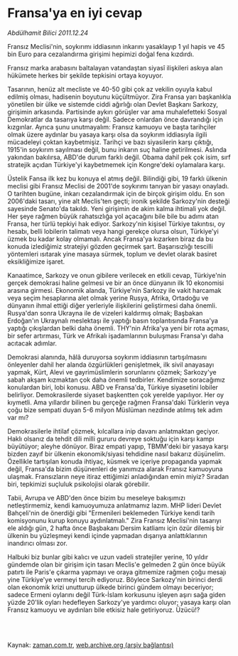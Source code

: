 # Fransa'ya en iyi cevap

*Abdülhamit Bilici 2011.12.24*

<td class="columnist-detail">
<p>Fransız Meclisi'nin, soykırımı iddiasının inkarını yasaklayıp 1 yıl hapis ve 45 bin Euro para cezalandırma girişimi hepimizi doğal fena kızdırdı.</p>
<p>
<div id="haberMetinDiv">
<p>Fransız marka arabasını baltalayan vatandaştan siyasî ilişkileri askıya alan hükümete herkes bir şekilde tepkisini ortaya koyuyor. 
<p>Tasarının, henüz alt mecliste ve 40-50 gibi çok az vekilin oyuyla kabul edilmiş olması, hadisenin boyutunu küçültmüyor. Zira Fransa yarı başkanlıkla yönetilen bir ülke ve sistemde ciddi ağırlığı olan Devlet Başkanı Sarkozy, girişimin arkasında. Partisinde aykırı görüşler var ama muhalefetteki Sosyal Demokratlar da tasarıya karşı değil. Sadece onlardan önce davrandığı için kızgınlar. Ayrıca şunu unutmayalım: Fransız kamuoyu ve başta tarihçiler olmak üzere aydınlar bu yasaya karşı olsa da soykırım iddiasıyla ilgili mücadeleyi çoktan kaybetmişiz. Tarihçi ve bazı siyasilerin karşı çıktığı, 1915'in soykırım sayılması değil, bunu inkarın suç haline getirilmesi. Aslında yakından bakılırsa, ABD'de durum farklı değil. Obama dahil pek çok isim, sırf stratejik açıdan Türkiye'yi kaybetmemek için Kongre'deki oylamalara karşı.
<p>Üstelik Fansa ilk kez bu konuya el atmış değil. Bilindiği gibi, 19 farklı ülkenin meclisi gibi Fransız Meclisi de 2001'de soykırımı tanıyan bir yasayı onayladı. O tarihten bugüne, inkarı cezalandırmak için de birçok girişim oldu. En son 2006'daki tasarı, yine alt Meclis'ten geçti; ironik şekilde Sarkozy'nin desteği sayesinde Senato'da takıldı. Yeni girişimin de akim kalma ihtimali yok değil. Her şeye rağmen büyük rahatsızlığa yol açacağını bile bile bu adımı atan Fransa, her türlü tepkiyi hak ediyor. Sarkozy'nin kişisel Türkiye takıntısı, oy hesabı, belli lobilerin talimatı veya hangi gerekçe olursa olsun, Türkiye'yi üzmek bu kadar kolay olmamalı. Ancak Fransa'ya kızarken biraz da bu konuda izlediğimiz stratejiyi gözden geçirmek şart. Başarısızlığı tescilli yöntemleri ısıtarak yine masaya sürmek, toplum ve devlet olarak basiret eksikliğimize işaret.
<p>Kanaatimce, Sarkozy ve onun gibilere verilecek en etkili cevap, Türkiye'nin gerçek demokrasi haline gelmesi ve bir an önce dünyanın ilk 10 ekonomisi arasına girmesi. Ekonomik alanda, Türkiye'nin Sarkozy ile vakit harcamak veya seçim hesaplarına alet olmak yerine Rusya, Afrika, Ortadoğu ve dünyanın ihmal ettiği diğer yerleriyle ilişkilerini geliştirmesi daha önemli. Rusya'dan sonra Ukrayna ile de vizeleri kaldırmış olmak; Başbakan Erdoğan'ın Ukraynalı meslektaşı ile yaptığı basın toplantısında Fransa'ya yaptığı çıkışlardan belki daha önemli. THY'nin Afrika'ya yeni bir rota açması, bir sefer artırması, Türk ve Afrikalı işadamlarının buluşması Fransa'yı daha acıtacak adımlar.
<p>Demokrasi alanında, hâlâ duruyorsa soykırım iddiasının tartışılmasını önleyenler dahil her alanda özgürlükleri genişletmek, ilk sivil anayasayı yapmak, Kürt, Alevi ve gayrimüslimlerin sorunlarını çözmek; Sarkozy'ye sabah akşam kızmaktan çok daha önemli tedbirler. Kendimize soracağımız konulardan biri, lobi konusu. ABD ve Fransa'da, Türkiye siyasetini lobiler belirliyor. Demokrasilerde siyaset başkentten çok yerelde yapılıyor. Her oy kıymetli. Ama yıllardır bilinen bu gerçeğe rağmen Fransa'daki Türklerin veya çoğu bize sempati duyan 5-6 milyon Müslüman nezdinde atılmış tek adım var mı? 
<p>Demokrasilerle ihtilaf çözmek, kılcallara inip davanı anlatmaktan geçiyor. Haklı olsanız da tehdit dili milli gururu devreye soktuğu için karşı kampı büyütüyor; aleyhe dönüyor. Biraz empati yapıp, TBMM'deki bir yasaya karşı bizden zayıf bir ülkenin ekonomik/siyasi tehdidine nasıl bakarız düşünelim. Özellikle tartışılan konuda ihtiyaç, küsmek ve içeriye propaganda yapmak değil, Fransa'da bizim düşünenleri de yanımıza alarak Fransız kamuoyuna ulaşmak. Fransızların neye itiraz ettiğimizi anladığından emin miyiz? Sıradan biri, tepkimizi suçluluk psikolojisi olarak görebilir.
<p>Tabii, Avrupa ve ABD'den önce bizim bu meseleye bakışımızı netleştirmemiz, kendi kamuoyumuza anlatmamız lazım. MHP lideri Devlet Bahçeli'nin de önerdiği gibi "Ermenileri beklemeden Türkiye kendi tarih komisyonunu kurup konuyu aydınlatmalı." Zira Fransız Meclisi'nin tasarıyı ele aldığı gün, 2 hafta önce Başbakanı Dersim katliamı için özür dilemiş bir ülkenin bu yüzleşmeyi kendi içinde yapmadan dışarıya anlattıklarının inandırıcı olması zor. 
<p>Halbuki biz bunlar gibi kalıcı ve uzun vadeli stratejiler yerine, 10 yıldır gündemde olan bir girişim için tasarı Meclis'e gelmeden 2 gün önce büyük patırtı ile Paris'e çıkarma yapmayı ve oraya gitmemize rağmen çoğu mesajı yine Türkiye'ye vermeyi tercih ediyoruz. Böylece Sarkozy'nin birinci derdi olan ekonomik krizi unutturup ülkede birinci gündem olmayı beceriyor; sadece Ermeni oylarını değil Türk-İslam korkusunu işleyen aşırı sağa giden yüzde 20'lik oyları hedefleyen Sarkozy'ye yardımcı oluyor; yasaya karşı olan Fransız kamuoyu ve aydınları bile etkisiz hale getiriyoruz. Üzücü!? </p></p></p></p></p></p></p></p></div>
</p>


<p><br>
		 </br></p></td>

Kaynak: [zaman.com.tr](http://zaman.com.tr/yazar.do?yazino=1219095), [web.archive.org (arşiv bağlantısı)](http://web.archive.org/web/20120107221137/http://www.zaman.com.tr:80/yazar.do?yazino=1219095)
